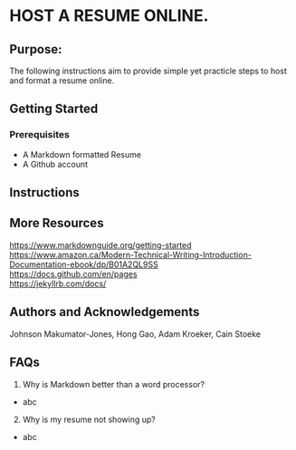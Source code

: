 # HOST A RESUME ONLINE. 
## Purpose: 
The following instructions aim to provide simple yet practicle steps to host and format a resume online.

## Getting Started

### Prerequisites
- A Markdown formatted Resume
- A Github account

## Instructions


## More Resources
https://www.markdownguide.org/getting-started   
https://www.amazon.ca/Modern-Technical-Writing-Introduction-Documentation-ebook/dp/B01A2QL9SS  
https://docs.github.com/en/pages  
https://jekyllrb.com/docs/  

## Authors and Acknowledgements
Johnson Makumator-Jones, Hong Gao, Adam Kroeker, Cain Stoeke

## FAQs
1. Why is Markdown better than a word processor?
- abc
2. Why is my resume not showing up?
- abc

